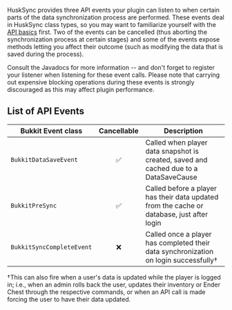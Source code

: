 HuskSync provides three API events your plugin can listen to when certain parts of the data synchronization process are performed. These events deal in HuskSync class types, so you may want to familiarize yourself with the [API basics](API) first. Two of the events can be cancelled (thus aborting the synchronization process at certain stages) and some of the events expose methods letting you affect their outcome (such as modifying the data that is saved during the process).

Consult the Javadocs for more information -- and don't forget to register your listener when listening for these event calls. Please note that carrying out expensive blocking operations during these events is strongly discouraged as this may affect plugin performance.

## List of API Events
| Bukkit Event class        | Cancellable | Description                                                                                 |
|---------------------------|:-----------:|---------------------------------------------------------------------------------------------|
| `BukkitDataSaveEvent`     |      ✅     | Called when player data snapshot is created, saved and cached due to a DataSaveCause        |
| `BukkitPreSync`           |      ✅     | Called before a player has their data updated from the cache or database, just after login  |
| `BukkitSyncCompleteEvent` |      ❌     | Called once a player has completed their data synchronization on login successfully&dagger; |

&dagger;This can also fire when a user's data is updated while the player is logged in; i.e., when an admin rolls back the user, updates their inventory or Ender Chest through the respective commands, or when an API call is made forcing the user to have their data updated.
